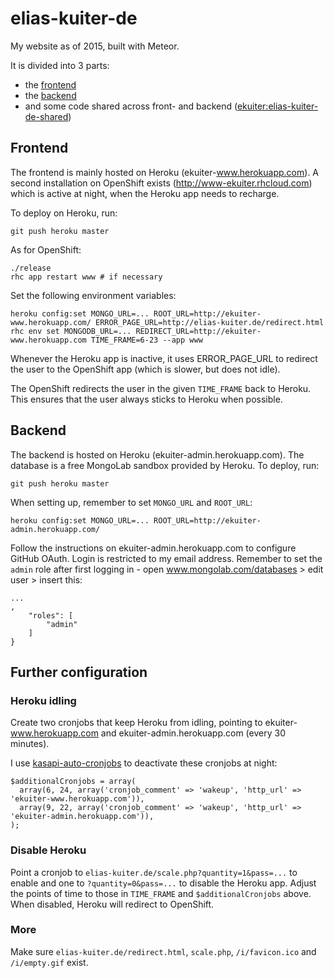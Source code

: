 # elias-kuiter-de

My website as of 2015, built with Meteor.

It is divided into 3 parts:
- the [frontend](http://ekuiter-www.herokuapp.com)
- the [backend](http://ekuiter-admin.herokuapp.com)
- and some code shared across front- and backend ([ekuiter:elias-kuiter-de-shared](https://atmospherejs.com/ekuiter/elias-kuiter-de-shared))

## Frontend

The frontend is mainly hosted on Heroku (ekuiter-www.herokuapp.com). A second installation on OpenShift exists
(http://www-ekuiter.rhcloud.com) which is active at night, when the Heroku app needs to recharge.

To deploy on Heroku, run:

    git push heroku master
   
As for OpenShift:

    ./release
    rhc app restart www # if necessary

Set the following environment variables:

    heroku config:set MONGO_URL=... ROOT_URL=http://ekuiter-www.herokuapp.com/ ERROR_PAGE_URL=http://elias-kuiter.de/redirect.html
    rhc env set MONGODB_URL=... REDIRECT_URL=http://ekuiter-www.herokuapp.com TIME_FRAME=6-23 --app www

Whenever the Heroku app is inactive, it uses ERROR_PAGE_URL to redirect the user to the OpenShift app (which is slower,
but does not idle).

The OpenShift redirects the user in the given `TIME_FRAME` back to Heroku. This ensures that the user always sticks to
Heroku when possible.

## Backend

The backend is hosted on Heroku (ekuiter-admin.herokuapp.com). The database is a free MongoLab sandbox provided
by Heroku. To deploy, run:

    git push heroku master
    
When setting up, remember to set `MONGO_URL` and `ROOT_URL`:

    heroku config:set MONGO_URL=... ROOT_URL=http://ekuiter-admin.herokuapp.com/

Follow the instructions on ekuiter-admin.herokuapp.com to configure GitHub OAuth. Login is restricted to my
email address. Remember to set the `admin` role after first logging in - open www.mongolab.com/databases >
edit user > insert this:
 
    ...
    ,
        "roles": [
            "admin"
        ]
    }
    
## Further configuration

### Heroku idling

Create two cronjobs that keep Heroku from idling, pointing to ekuiter-www.herokuapp.com and ekuiter-admin.herokuapp.com
(every 30 minutes).

I use [kasapi-auto-cronjobs](https://github.com/ekuiter/kasapi-auto-cronjobs) to deactivate these cronjobs at night:

    $additionalCronjobs = array(
      array(6, 24, array('cronjob_comment' => 'wakeup', 'http_url' => 'ekuiter-www.herokuapp.com')),
      array(9, 22, array('cronjob_comment' => 'wakeup', 'http_url' => 'ekuiter-admin.herokuapp.com')),
    );
    
### Disable Heroku

Point a cronjob to `elias-kuiter.de/scale.php?quantity=1&pass=...` to enable and one to `?quantity=0&pass=...`
to disable the Heroku app. Adjust the points of time to those in `TIME_FRAME` and `$additionalCronjobs` above.
When disabled, Heroku will redirect to OpenShift.

### More

Make sure `elias-kuiter.de/redirect.html`, `scale.php`, `/i/favicon.ico` and `/i/empty.gif` exist. 